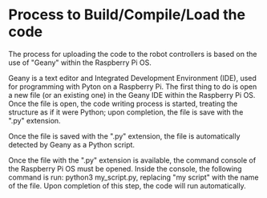 # Process to Build/Compile/Load the code


The process for uploading the code to the robot controllers is based on the use of "Geany" within the Raspberry Pi OS. 

Geany is a text editor and Integrated Development Environment (IDE), used for programming with Pyton on a Raspberry Pi. The first thing to do is open a new file (or an existing one) in the Geany IDE within the Raspberry Pi OS. Once the file is open, the code writing process is started, treating the structure as if it were Python; upon completion, the file is save with the ".py" extension. 

Once the file is saved with the ".py" extension, the file is automatically detected by Geany as a Python script.

Once the file with the ".py" extension is available, the command console of the Raspberry Pi OS must be opened. Inside the console, the following command is run: python3 my_script.py, replacing "my script" with the name of the file. Upon completion of this step, the code will run automatically.
